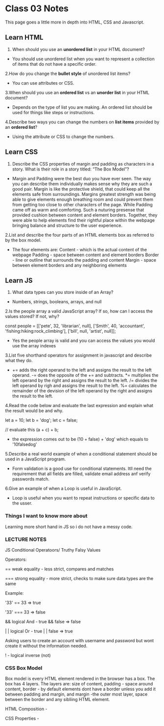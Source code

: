 # Class 03 Notes

This page goes a little more in depth into HTML, CSS and Javascript.

## Learn HTML

1. When should you use an **unordered list** in your HTML document?

- You should use unordered list when you want to represent a collection of items that do not have a specific order.

2.How do you change the **bullet style** of unordered list items?

- You can use attributes or CSS.

3.When should you use an **ordered list** vs an **unorder list** in your HTML document?

- Depends on the type of list you are making. An ordered list should be used for things like steps or instructions.

4.Describe two ways you can change the numbers on **list items** provided by an **ordered list**?

- Using the attribute or CSS to change the numbers.

## Learn CSS

1. Describe the CSS properties of margin and padding as characters in a story. What is their role in a story titled: “The Box Model”?

- Margin and Padding were the best duo you have ever seen. The way you can describe them individually makes sense why they are such a good pair.  Margin is like the protective shield, that could keep all the elements safe from surroundings. Margins greatest strength was being able to give elements enough breathing room and could prevent them from getting too close to other characters of the page. While Padding came off as warm and comforting. Such a nuturing presense that provided cushion between content and element borders. Together, they were able to help elements find their rightful place within the webpage bringing balance and structure to the user experience.

2.List and describe the four parts of an HTML elements box as referred to by the box model.

- The four elements are:
Content - which is the actual content of the webpage
Padding - space between content and element borders
Border - line or outline that surrounds the padding and content
Margin - space between element borders and any neighboring elements

## Learn JS

1. What data types can you store inside of an Array?

- Numbers, strings, booleans, arrays, and null

2.Is the people array a valid JavaScript array? If so, how can I access the values stored? If not, why?

 const people = [['pete', 32, 'librarian', null], ['Smith', 40, 'accountant', 'fishing:hiking:rock_climbing'], ['bill', null, 'artist', null]];

- Yes the people array is valid and you can access the values you would use the array indexes

3.List five shorthand operators for assignment in javascript and describe what they do.

- += adds the right operand to the left and assigns the result to the left operand.
-= does the opposite of the += and subtracts.
*= multiplies the left operand by the right and assigns the result to the left.
/= divides the left operand by righ and assigns the result to the left.
%= calculates the remainder of the devision of the left operand by the right and assigns the result to the left.

4.Read the code below and evaluate the last expression and explain what the result would be and why.

 let a = 10;
 let b = 'dog';
 let c = false;

 // evaluate this
 (a + c) + b;

- the expression comes out to be (10 + false) + 'dog' which equals to '10falsedog'

5.Describe a real world example of when a conditional statement should be used in a JavaScript program.

- Form validation is a good use for conditional statements. Itll need the requirement that all fields are filled, validate email address anf verify passwords match.

6.Give an example of when a Loop is useful in JavaScript.

- Loop is useful when you want to repeat instructions or specific data to the usser.

### Things I want to know more about

Learning more short hand in JS so i do not have a messy code.

### LECTURE NOTES

JS Conditional Operatoors/ Truthy Falsy Values

Operators:

== weak equality - less strict, compares and matches

===  strong equality - more strict, checks to make sure data types are the same

Example:

'33' == 33 => true

'33' === 33 => false

&& logical And - true && false => false

| | logical Or - true | | false => true

Asking users to create an account with username and password but wont create it without the information needed.

! - logical inverse (not)

### CSS Box Model

Box model is every HTML element rendered in the browser has a box. The box has 4 layers. The layers are: size of content, padding - space around content, border - by default elements dont have a border unless you add it between padding and margin, and margin -the outer most layer, space between the border and any sibliing HTML element.  

HTML Composition -

CSS Properties -
